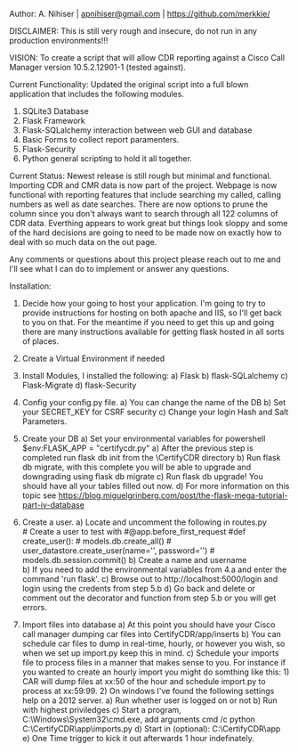 Author: A. Nihiser | apnihiser@gmail.com | https://github.com/merkkie/

DISCLAIMER: This is still very rough and insecure, do not run in any production environments!!!

VISION: To create a script that will allow CDR reporting against a Cisco Call Manager version 10.5.2.12901-1 (tested against).

Current Functionality: Updated the original script into a full blown application that includes the following modules.
  1) SQLite3 Database
  2) Flask Framework
  3) Flask-SQLalchemy interaction between web GUI and database
  4) Basic Forms to collect report paramenters.
  5) Flask-Security
  6) Python general scripting to hold it all together.
  
Current Status: Newest release is still rough but minimal and functional. Importing CDR and CMR data is now part of the project. Webpage is now functional with reporting features that include searching my called, calling numbers as well as date searches. There are now options to prune the column since you don't always want to search through all 122 columns of CDR data. Everthing appears to work great but things look sloppy and some of the hard decisions are going to need to be made now on exactly how to deal with so much data on the out page.

Any comments or questions about this project please reach out to me and I'll see what I can do to implement or answer any questions.

Installation: 

1) Decide how your going to host your application. I'm going to try to provide instructions for hosting on both apache and IIS, so I'll get back to you on that. For the meantime if you need to get this up and going there are many instructions available for getting flask hosted in all sorts of places.

2) Create a Virtual Environment if needed

3) Install Modules, I installed the following:
    a) Flask
    b) flask-SQLalchemy
    c) Flask-Migrate
    d) flask-Security
4) Config your config.py file.
    a) You can change the name of the DB
    b) Set your SECRET_KEY for CSRF security
    c) Change your login Hash and Salt Parameters.
5) Create your DB
    a) Set your environmental variables for powershell $env:FLASK_APP = "certifycdr.py"
    a) After the previous step is completed run flask db init from the \CertifyCDR directory
    b) Run flask db migrate, with this complete you will be able to upgrade and downgrading using flask db migrate
    c) Run flask db upgrade! You should have all your tables filled out now.
    d) For more information on this topic see https://blog.miguelgrinberg.com/post/the-flask-mega-tutorial-part-iv-database
6)  Create a user.
    a) Locate and uncomment  the following in routes.py   
          # Create a user to test with
          #@app.before_first_request
          #def create_user():
          #    models.db.create_all()
          #    user_datastore.create_user(name='', password='')
          #    models.db.session.commit()
    b) Create a name and username      
    b) If you need to add the environmental variables from 4.a and enter the command 'run flask'.
    c) Browse out to http://localhost:5000/login and login using the credents from step 5.b
    d) Go back and delete or comment out the decorator and function from step 5.b or you will get errors.
 7) Import files into database
    a) At this point you should have your Cisco call manager dumping car files into CertifyCDR/app/inserts
    b) You can schedule car files to dump in real-time, hourly, or however you wish, so when we set up import.py keep this in mind.
    c) Schedule your imports file to process files in a manner that makes sense to you. For instance if you wanted to 
       create an hourly import you might do somthing like this:
        1) CAR will dump files at xx:50 of the hour and schedule import.py to process at xx:59:99.
        2) On windows I've found the following settings help on a 2012 server. 
            a) Run whether user is logged on or not
            b) Run with highest priviledges
            c) Start a program, C:\Windows\System32\cmd.exe, add arguments cmd /c python C:\CertifyCDR\app\imports.py
            d) Start in (optional): C:\CertifyCDR\app
            e) One Time trigger to kick it out afterwards 1 hour indefinately.
    
